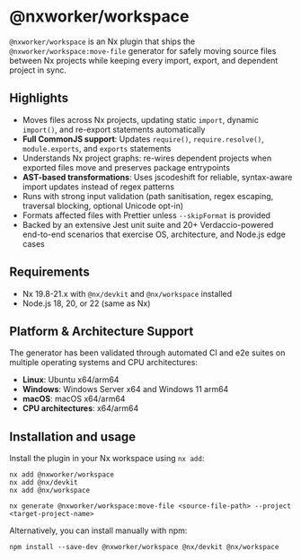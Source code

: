 # @nxworker/workspace

`@nxworker/workspace` is an Nx plugin that ships the `@nxworker/workspace:move-file` generator for safely moving source files between Nx projects while keeping every import, export, and dependent project in sync.

## Highlights

- Moves files across Nx projects, updating static `import`, dynamic `import()`, and re-export statements automatically
- **Full CommonJS support**: Updates `require()`, `require.resolve()`, `module.exports`, and `exports` statements
- Understands Nx project graphs: re-wires dependent projects when exported files move and preserves package entrypoints
- **AST-based transformations**: Uses jscodeshift for reliable, syntax-aware import updates instead of regex patterns
- Runs with strong input validation (path sanitisation, regex escaping, traversal blocking, optional Unicode opt-in)
- Formats affected files with Prettier unless `--skipFormat` is provided
- Backed by an extensive Jest unit suite and 20+ Verdaccio-powered end-to-end scenarios that exercise OS, architecture, and Node.js edge cases

## Requirements

- Nx 19.8-21.x with `@nx/devkit` and `@nx/workspace` installed
- Node.js 18, 20, or 22 (same as Nx)

## Platform & Architecture Support

The generator has been validated through automated CI and e2e suites on multiple operating systems and CPU architectures:

- **Linux**: Ubuntu x64/arm64
- **Windows**: Windows Server x64 and Windows 11 arm64
- **macOS**: macOS x64/arm64
- **CPU architectures**: x64/arm64

## Installation and usage

Install the plugin in your Nx workspace using `nx add`:

```shell
nx add @nxworker/workspace
nx add @nx/devkit
nx add @nx/workspace

nx generate @nxworker/workspace:move-file <source-file-path> --project <target-project-name>
```

Alternatively, you can install manually with npm:

```shell
npm install --save-dev @nxworker/workspace @nx/devkit @nx/workspace
```
